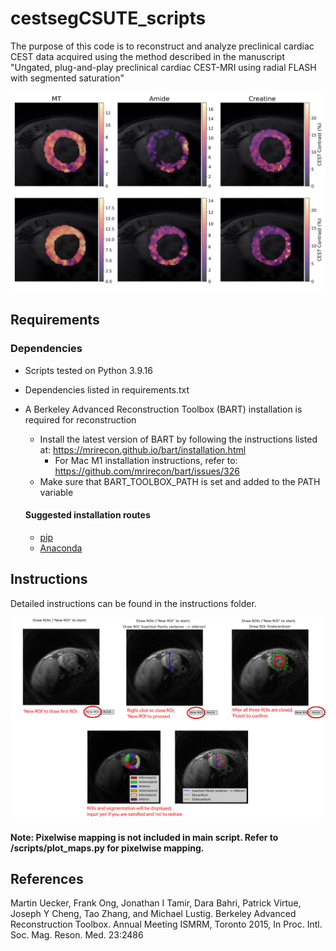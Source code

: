# cestsegCSUTE_scripts
The purpose of this code is to reconstruct and analyze preclinical cardiac CEST data acquired using the method described in the manuscript "Ungated, plug-and-play preclinical cardiac CEST-MRI using radial FLASH with segmented saturation"

![Pixelwise preview](/instructions/img/maps.png)

## Requirements

### Dependencies 
* Scripts tested on Python 3.9.16
* Dependencies listed in requirements.txt
* A Berkeley Advanced Reconstruction Toolbox (BART) installation is required for reconstruction
  * Install the latest version of BART by following the instructions listed at: https://mrirecon.github.io/bart/installation.html
    * For Mac M1 installation instructions, refer to: https://github.com/mrirecon/bart/issues/326
  * Make sure that BART_TOOLBOX_PATH is set and added to the PATH variable

  #### Suggested installation routes
  * [pip](https://pip.pypa.io/en/stable/)
  * [Anaconda](https://www.anaconda.com/products/distribution)


## Instructions
Detailed instructions can be found in the instructions folder.

![Segmentation preview](/instructions/img/roi.png)

#### Note: Pixelwise mapping is not included in main script. Refer to /scripts/plot_maps.py for pixelwise mapping.

## References
Martin Uecker, Frank Ong, Jonathan I Tamir, Dara Bahri, Patrick Virtue, Joseph Y Cheng, Tao Zhang, and Michael Lustig. Berkeley Advanced Reconstruction Toolbox. Annual Meeting ISMRM, Toronto 2015, In Proc. Intl. Soc. Mag. Reson. Med. 23:2486 




